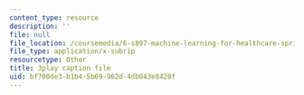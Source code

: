```yaml
---
content_type: resource
description: ''
file: null
file_location: /coursemedia/6-s897-machine-learning-for-healthcare-spring-2019/bf700de3b1b45b69962d4db043e8420f_PKCMH5KOcxQ.vtt
file_type: application/x-subrip
resourcetype: Other
title: 3play caption file
uid: bf700de3-b1b4-5b69-962d-4db043e8420f
---
```

